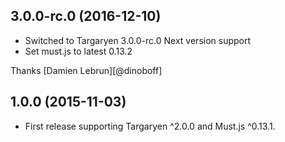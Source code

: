 ## 3.0.0-rc.0 (2016-12-10)
- Switched to Targaryen 3.0.0-rc.0 Next version support
- Set must.js to latest 0.13.2

Thanks [Damien Lebrun][@dinoboff]

## 1.0.0 (2015-11-03)
- First release supporting Targaryen ^2.0.0 and Must.js ^0.13.1.
